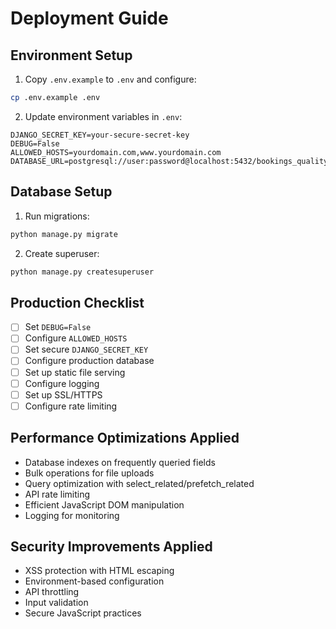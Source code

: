 # Deployment Guide

## Environment Setup

1. Copy `.env.example` to `.env` and configure:
```bash
cp .env.example .env
```

2. Update environment variables in `.env`:
```
DJANGO_SECRET_KEY=your-secure-secret-key
DEBUG=False
ALLOWED_HOSTS=yourdomain.com,www.yourdomain.com
DATABASE_URL=postgresql://user:password@localhost:5432/bookings_quality
```

## Database Setup

1. Run migrations:
```bash
python manage.py migrate
```

2. Create superuser:
```bash
python manage.py createsuperuser
```

## Production Checklist

- [ ] Set `DEBUG=False`
- [ ] Configure `ALLOWED_HOSTS`
- [ ] Set secure `DJANGO_SECRET_KEY`
- [ ] Configure production database
- [ ] Set up static file serving
- [ ] Configure logging
- [ ] Set up SSL/HTTPS
- [ ] Configure rate limiting

## Performance Optimizations Applied

- Database indexes on frequently queried fields
- Bulk operations for file uploads
- Query optimization with select_related/prefetch_related
- API rate limiting
- Efficient JavaScript DOM manipulation
- Logging for monitoring

## Security Improvements Applied

- XSS protection with HTML escaping
- Environment-based configuration
- API throttling
- Input validation
- Secure JavaScript practices